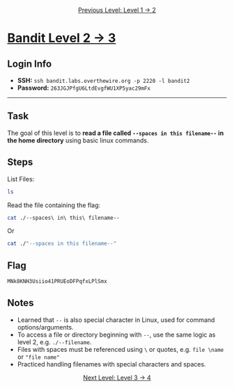 <p align="center">
<a href="level-1→2.md">Previous Level: Level 1 → 2</a>
</p>

# [Bandit Level 2 → 3](https://overthewire.org/wargames/bandit/bandit3.html)

## Login Info
- **SSH:** `ssh bandit.labs.overthewire.org -p 2220 -l bandit2`
- **Password:** `263JGJPfgU6LtdEvgfWU1XP5yac29mFx`

---

## Task 
The goal of this level is to **read a file called `--spaces in this filename--` in the home directory** using basic linux commands. 

## Steps
List Files:
```bash
ls
```

Read the file containing the flag:
```bash
cat ./--spaces\ in\ this\ filename--
```
Or
```bash
cat ./"--spaces in this filename--"
```

## Flag 
```bash
MNk8KNH3Usiio41PRUEoDFPqfxLPlSmx
```


## Notes
- Learned that `--` is also special character in Linux, used for command options/arguments.
- To access a file or directory beginning with `--`, use the same logic as level 2, e.g. `./--filename`.
- Files with spaces must be referenced using `\` or quotes, e.g. `file \name` or `"file name"`
- Practiced handling filenames with special characters and spaces.


<p align="center">
<a href="level-3→4.md">Next Level: Level 3 → 4</a>
</p>
